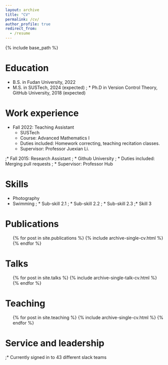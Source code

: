 ```yaml
---
layout: archive
title: "CV"
permalink: /cv/
author_profile: true
redirect_from:
  - /resume
---
```


{% include base_path %}

Education
======
* B.S. in Fudan University, 2022
* M.S. in SUSTech, 2024 (expected)
; * Ph.D in Version Control Theory, GitHub University, 2018 (expected)

Work experience
======
* Fall 2022: Teaching Assistant
  * SUSTech
  * Course: Advanced Mathematics I
  * Duties included: Homework correcting, teaching recitation classes.
  * Supervisor: Professor Juexian Li.

;* Fall 2015: Research Assistant
;  * Github University
;  * Duties included: Merging pull requests
;  * Supervisor: Professor Hub
  
Skills
======
* Photography
* Swimming
;  * Sub-skill 2.1
;  * Sub-skill 2.2
;  * Sub-skill 2.3
;* Skill 3

Publications
======
  <ul>{% for post in site.publications %}
    {% include archive-single-cv.html %}
  {% endfor %}</ul>
  
Talks
======
  <ul>{% for post in site.talks %}
    {% include archive-single-talk-cv.html %}
  {% endfor %}</ul>
  
Teaching
======
  <ul>{% for post in site.teaching %}
    {% include archive-single-cv.html %}
  {% endfor %}</ul>
  
Service and leadership
======
;* Currently signed in to 43 different slack teams
